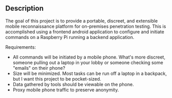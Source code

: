 ## Description
The goal of this project is to provide a portable, discreet, and extensible mobile reconnaissance platform for on-premises penetration testing. This is accomplished using a frontend android application to configure and initiate commands on a Raspberry Pi running a backend application.

Requirements:
- All commands will be initiated by a mobile phone. What's more discreet, someone pulling out a laptop in your lobby or someone checking some "emails" on their phone?
- Size will be minimized. Most tasks can be run off a laptop in a backpack, but I want this project to be pocket-sized.
- Data gathered by tools should be viewable on the phone.
- Proxy mobile phone traffic to preserve anonymity.
